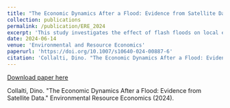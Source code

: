 ```yaml
---
title: "The Economic Dynamics After a Flood: Evidence from Satellite Data"
collection: publications
permalink: /publication/ERE_2024
excerpt: 'This study investigates the effect of flash floods on local economic activity in Central America and the Caribbean.'
date: 2024-06-14
venue: 'Environmental and Resource Economics'
paperurl: 'https://doi.org/10.1007/s10640-024-00887-6'
citation: 'Collalti, Dino. "The Economic Dynamics After a Flood: Evidence from Satellite Data."  Environmental Resource Economics (2024).'
---
```


[Download paper here](https://link.springer.com/content/pdf/10.1007/s10640-024-00887-6.pdf)

Collalti, Dino. "The Economic Dynamics After a Flood: Evidence from Satellite Data." Environmental Resource Economics (2024).
